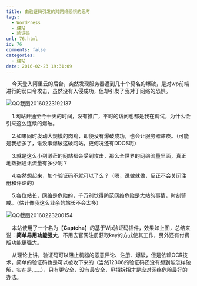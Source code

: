 ```yaml
---
title: 由验证码引发的对网络恐惧的思考
tags:
  - WordPress
  - 建站
  - 验证码
url: 76.html
id: 76
comments: false
categories:
  - 建站
date: 2016-02-23 19:31:09
---
```


    今天登入阿里云的后台，突然发现服务器遭到几十个莫名的爆破，是对wp前端进行的弱口令攻击，虽然没有入侵成功，但却引发了我对于网络的恐惧。

![QQ截图20160223192137](http://oarap.org/wp-content/uploads/2016/02/QQ截图20160223192137.jpg)

    1.网站开通至今十天的时间，没有推广，平时的访问也都是我在调试，为什么会引来这么连续的爆破。

    2.如果同时发动大规模的肉鸡，即便没有爆破成功，也会让服务器瘫痪。（可能是我想多了，谁没事爆破这破网站，更何况还有DDOS呢）

    3.就是这么小到渺茫的网站都会受到攻击，那么全世界的网络流量里面，真正地数据通讯流量有多少呢？

    4.突然想起来，加个验证码不就可以了么？（嗯，说做就做，反正不会关闭注册和评论的）

    5.各位站长，网络是危险的，千万别觉得防范网络危险是大站的事情，时刻警戒。（估计像我这么业余的站长不会太多）

![QQ截图20160223200154](http://oarap.org/wp-content/uploads/2016/02/QQ截图20160223200154.jpg)

    本站使用了一个名为【**Captcha**】的基于Wp验证码插件，效果如上图，总结来说：**简单易用功能强大**，不用去官网注册获取key的方式使其工作，另外还有付费版功能更强大。

    从理论上讲，验证码可以阻止机器的恶意评论、注册、爆破，但是依赖OCR技术，简单的验证码也是可以被攻下来的（当然12306的验证码还没有想到能怎样破解，实在是......），只有更安全，没有最安全，见招拆招才是应对网络危险最好的办法。
